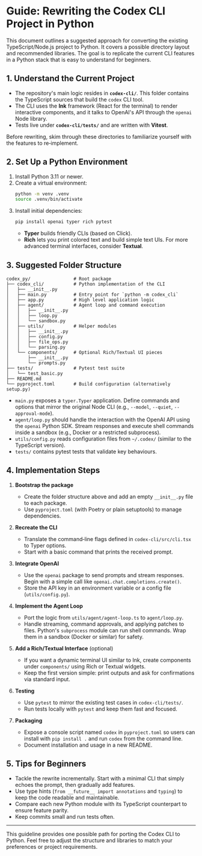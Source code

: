 # Guide: Rewriting the Codex CLI Project in Python

This document outlines a suggested approach for converting the existing TypeScript/Node.js project to Python. It covers a possible directory layout and recommended libraries. The goal is to replicate the current CLI features in a Python stack that is easy to understand for beginners.

## 1. Understand the Current Project

- The repository's main logic resides in **`codex-cli/`**. This folder contains the TypeScript sources that build the `codex` CLI tool.
- The CLI uses the **Ink** framework (React for the terminal) to render interactive components, and it talks to OpenAI's API through the `openai` Node library.
- Tests live under **`codex-cli/tests/`** and are written with **Vitest**.

Before rewriting, skim through these directories to familiarize yourself with the features to re‑implement.

## 2. Set Up a Python Environment

1. Install Python 3.11 or newer.
2. Create a virtual environment:
   ```bash
   python -m venv .venv
   source .venv/bin/activate
   ```
3. Install initial dependencies:
   ```bash
   pip install openai typer rich pytest
   ```
   - **Typer** builds friendly CLIs (based on Click).
   - **Rich** lets you print colored text and build simple text UIs. For more advanced terminal interfaces, consider **Textual**.

## 3. Suggested Folder Structure

```
codex_py/                # Root package
├── codex_cli/           # Python implementation of the CLI
│   ├── __init__.py
│   ├── main.py          # Entry point for `python -m codex_cli`
│   ├── app.py           # High level application logic
│   ├── agent/           # Agent loop and command execution
│   │   ├── __init__.py
│   │   ├── loop.py
│   │   └── sandbox.py
│   ├── utils/           # Helper modules
│   │   ├── __init__.py
│   │   ├── config.py
│   │   ├── file_ops.py
│   │   └── parsing.py
│   └── components/      # Optional Rich/Textual UI pieces
│       ├── __init__.py
│       └── prompts.py
├── tests/               # Pytest test suite
│   └── test_basic.py
├── README.md
└── pyproject.toml       # Build configuration (alternatively setup.py)
```

- `main.py` exposes a `typer.Typer` application. Define commands and options that mirror the original Node CLI (e.g., `--model`, `--quiet`, `--approval-mode`).
- `agent/loop.py` should handle the interaction with the OpenAI API using the `openai` Python SDK. Stream responses and execute shell commands inside a sandbox (e.g., Docker or a restricted subprocess).
- `utils/config.py` reads configuration files from `~/.codex/` (similar to the TypeScript version).
- `tests/` contains pytest tests that validate key behaviours.

## 4. Implementation Steps

1. **Bootstrap the package**
   - Create the folder structure above and add an empty `__init__.py` file to each package.
   - Use `pyproject.toml` (with Poetry or plain setuptools) to manage dependencies.

2. **Recreate the CLI**
   - Translate the command‑line flags defined in `codex-cli/src/cli.tsx` to Typer options.
   - Start with a basic command that prints the received prompt.

3. **Integrate OpenAI**
   - Use the `openai` package to send prompts and stream responses. Begin with a simple call like `openai.chat.completions.create()`.
   - Store the API key in an environment variable or a config file (`utils/config.py`).

4. **Implement the Agent Loop**
   - Port the logic from `utils/agent/agent-loop.ts` to `agent/loop.py`.
   - Handle streaming, command approvals, and applying patches to files. Python's `subprocess` module can run shell commands. Wrap them in a sandbox (Docker or similar) for safety.

5. **Add a Rich/Textual Interface** (optional)
   - If you want a dynamic terminal UI similar to Ink, create components under `components/` using Rich or Textual widgets.
   - Keep the first version simple: print outputs and ask for confirmations via standard input.

6. **Testing**
   - Use `pytest` to mirror the existing test cases in `codex-cli/tests/`.
   - Run tests locally with `pytest` and keep them fast and focused.

7. **Packaging**
   - Expose a console script named `codex` in `pyproject.toml` so users can install with `pip install .` and run `codex` from the command line.
   - Document installation and usage in a new README.

## 5. Tips for Beginners

- Tackle the rewrite incrementally. Start with a minimal CLI that simply echoes the prompt, then gradually add features.
- Use type hints (`from __future__ import annotations` and `typing`) to keep the code readable and maintainable.
- Compare each new Python module with its TypeScript counterpart to ensure feature parity.
- Keep commits small and run tests often.

---

This guideline provides one possible path for porting the Codex CLI to Python. Feel free to adjust the structure and libraries to match your preferences or project requirements.
